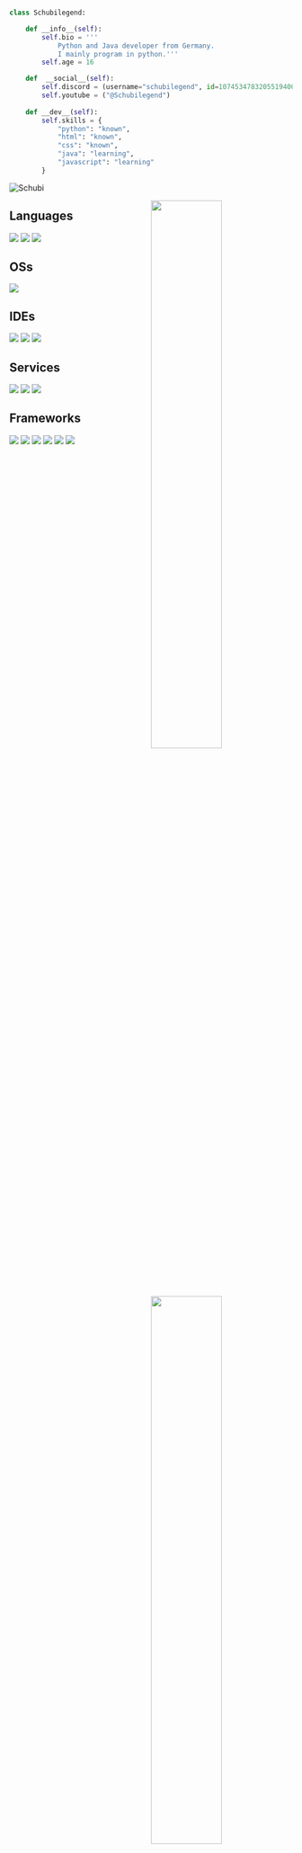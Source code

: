 ```python

class Schubilegend:

    def __info__(self):
        self.bio = '''
            Python and Java developer from Germany.
            I mainly program in python.'''
        self.age = 16

    def  __social__(self):
        self.discord = (username="schubilegend", id=1074534783205519400, server="https://discord.gg/a7j2kJ9ktz")
        self.youtube = ("@Schubilegend")
    
    def __dev__(self):
        self.skills = {
            "python": "known",
            "html": "known",
            "css": "known",
            "java": "learning",
            "javascript": "learning"
        } 
```



![Schubi](https://github.com/Schubilegend/Schubilegend/assets/90055814/7dcec89c-39af-4698-a8a9-a140a7837030)


<img width="50%" align="right" src="https://github-readme-stats.vercel.app/api?username=Schubilegend&count_private=true&include_all_commits=true&show_icons=true&theme=midnight-purple&icon_color=fff&hide_border=true">
<img width="50%" align="right" src="https://github-readme-stats.vercel.app/api/top-langs?username=Schubilegend&theme=midnight-purple&layout=compact&hide_border=true&langs_count=10&exclude_repo=mcp1.8.9op">
<img width="50%" align="right" src="https://github-readme-streak-stats.herokuapp.com/?user=Schubilegend&theme=midnight-purple&hide_border=true">
<img width="50%" height="1px" align="right" src="https://i.imgur.com/DkKayja.png">
<img width="50%" align="right" src="https://activity-graph.herokuapp.com/graph?username=Schubilegend&bg_color=000000&color=5e2b99&line=5e2b99&point=ffffff&area=true&hide_border=true">


## Languages
![](https://img.shields.io/badge/Java-ED8B00?style=for-the-badge&logo=oracle&logoColor=black)
![](https://img.shields.io/badge/Python-0078D6?style=for-the-badge&logo=python&logoColor=white)
![](https://img.shields.io/badge/JavaScript-fcf403?style=for-the-badge&logo=javascript&logoColor=black)

## OSs
![](https://img.shields.io/badge/Windows-0078D6?style=for-the-badge&logo=windows&logoColor=white)

## IDEs
![](https://img.shields.io/badge/VS_Code-0078D4?style=for-the-badge&logo=visual%20studio%20code&logoColor=white)
![](https://img.shields.io/badge/IntelliJ_IDEA-000000.svg?style=for-the-badge&logo=intellij-idea&logoColor=white)
![](https://img.shields.io/badge/Pycharm-000000.svg?style=for-the-badge&logo=pycharm&logoColor=white)

## Services
![](https://img.shields.io/badge/Azure-0089D6?style=for-the-badge&logo=microsoft-azure&logoColor=white)
![](https://img.shields.io/badge/Render-339933?style=for-the-badge&logo=render&logoColor=white)
![](https://img.shields.io/badge/Github%20copilot-061f47?style=for-the-badge&logo=Github&logoColor=white)

## Frameworks
![](https://img.shields.io/badge/spring-06b004?style=for-the-badge&logo=spring&logoColor=white)
![](https://img.shields.io/badge/gradle-02303A?style=for-the-badge&logo=gradle&logoColor=white)
![](https://img.shields.io/badge/maven-C71A36?style=for-the-badge&logo=apachemaven&logoColor=white)
![](https://img.shields.io/badge/npm-CB3837?style=for-the-badge&logo=npm&logoColor=white)
![](https://img.shields.io/badge/Node.js-339933?style=for-the-badge&logo=nodedotjs&logoColor=white)
![](https://img.shields.io/badge/flask-000000?style=for-the-badge&logo=flask&logoColor=white)
